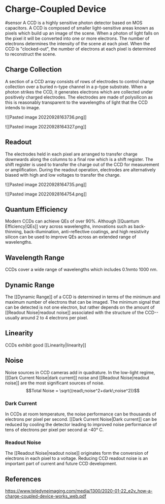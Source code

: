# Charge-Coupled Device
#sensor
A CCD is a highly sensitive photon detector based on MOS capacitors. A CCD is composed of smaller light-sensitive areas known as pixels which build up an image of the scene. When a photon of light falls on the pixel it will be converted into one or more electrons. The number of electrons determines the intensity of the scene at each pixel. When the CCD is "clocked-out", the number of electrons at each pixel is determined to reconstruct the scene.

## Charge Collection
A section of a CCD array consists of rows of electrodes to control charge collection over a buried n-type channel in a p-type substrate. When a photon strikes the CCD, it generates electrons which are collected under positively charged electrodes. The electrodes are made of polysilicon as this is reasonably transparent to the wavelengths of light that the CCD intends to image.

![[Pasted image 20220928163736.png]]

![[Pasted image 20220928164327.png]]

## Readout
The electrodes held in each pixel are arranged to transfer charge downwards along the columns to a final row which is a shift register. The shift register is used to transfer the charge out of the CCD for measurement or amplification. During the readout operation, electrodes are alternatively biased with high and low voltages to transfer the charge.

![[Pasted image 20220928164735.png]]

![[Pasted image 20220928164754.png]]

## Quantum Efficiency
Modern CCDs can achieve QEs of over 90%. Although [[Quantum Efficiency|QEs]] vary across wavelengths, innovations such as back-thinning, back-illumination, anti-reflective coatings, and high resistivity silicon can be used to improve QEs across an extended range of wavelengths.

## Wavelength Range
CCDs cover a wide range of wavelengths which includes 0.1nmto 1000 nm. 

## Dynamic Range
The [[Dynamic Range]] of a CCD is determined in terms of the minimum and maximum number of electrons that can be imaged. The minimum signal that can be detected is not one electron, but rather depends on the amount of [[Readout Noise|readout noise]] associated with the structure of the CCD--usually around 2 to 4 electrons per pixel.

## Linearity
CCDs exhibit good [[Linearity|linearity]]

## Noise 
Noise sources in CCD cameras add in quadrature. In the low-light regime, [[Dark Current Noise|dark current]] noise and [[Readout Noise|readout noise]] are the most significant sources of noise.
$$Total Noise = \sqrt{(read\;noise^2+dark\;noise^2)}$$

### Dark Current
In CCDs at room temperature, the noise performance can be thousands of electrons per pixel per second. [[Dark Current Noise|Dark current]] can be reduced by cooling the detector leading to improved noise performance of tens of electrons per pixel per second at -40° C.

### Readout Noise
The [[Readout Noise|readout noise]] originates form the conversion of electrons in each pixel to a voltage. Reducing CCD readout noise is an important part of current and future CCD development.


## References
https://www.teledyneimaging.com/media/1300/2020-01-22_e2v_how-a-charge-coupled-device-works_web.pdf